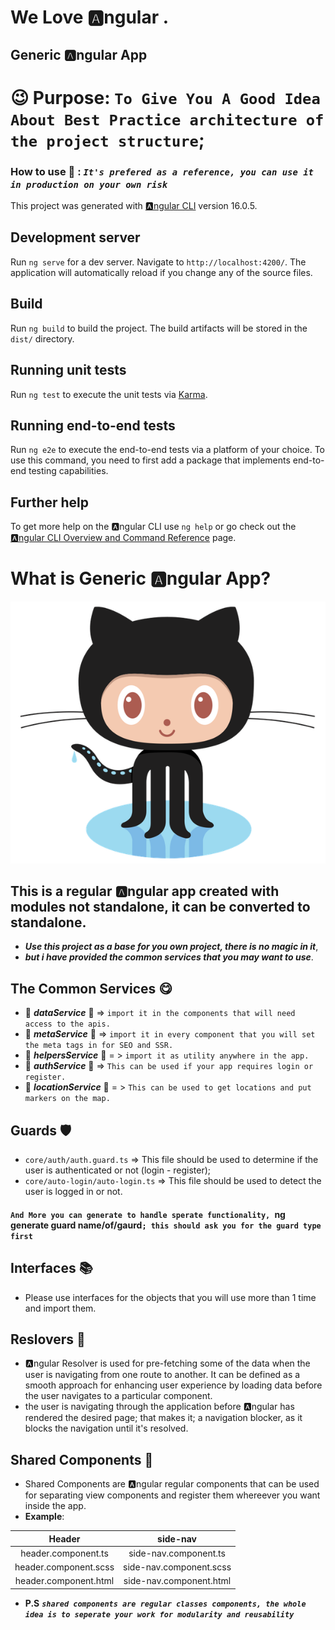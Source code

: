 # **We Love** :a:ngular .
## Generic :a:ngular App
# :wink: Purpose: `To Give You A Good Idea About Best Practice architecture of the project structure`;
### **How to use** :thinking: : **_`It's prefered as a reference, you can use it in production on your own risk`_** 
This project was generated with [:a:ngular CLI](https://github.com/angular/angular-cli) version 16.0.5.

## Development server

Run `ng serve` for a dev server. Navigate to `http://localhost:4200/`. The application will automatically reload if you change any of the source files.

## Build

Run `ng build` to build the project. The build artifacts will be stored in the `dist/` directory.

## Running unit tests

Run `ng test` to execute the unit tests via [Karma](https://karma-runner.github.io).

## Running end-to-end tests

Run `ng e2e` to execute the end-to-end tests via a platform of your choice. To use this command, you need to first add a package that implements end-to-end testing capabilities.

## Further help

To get more help on the :a:ngular CLI use `ng help` or go check out the [:a:ngular CLI Overview and Command Reference](https://angular.io/cli) page.
# What is Generic :a:ngular App?
![Screenshot of a comment on a GitHub issue showing an image, added in the Markdown, of an Octocat smiling and raising a tentacle.](./src/assets/docs/github.png?raw=true)
## **This is a regular :a:ngular app created with modules not standalone, it can be converted to standalone**.

- **_Use this project as a base for you own project, there is no magic in it_**, 
- **_but i have provided the common services that you may want to use_**.

## The Common Services **:yum:**
 - :large_blue_diamond: **_dataService_** :large_orange_diamond: => `import it in the components that will need access to the apis.`
 - :large_blue_diamond: **_metaService_**  :large_orange_diamond: => `import it in every component that you will set the meta tags in for SEO and SSR.`
 - :large_blue_diamond: **_helpersService_** :large_orange_diamond: = > `import it as utility anywhere in the app.`
 - :large_blue_diamond: **_authService_** :large_orange_diamond: => `This can be used if your app requires login or register.`
 - :large_blue_diamond: **_locationService_** :large_orange_diamond: = > `This can be used to get locations and put markers on the map.`
 
## Guards **:shield:**
- `core/auth/auth.guard.ts` => This file should be used to determine if the user is authenticated or not (login - register);
- `core/auto-login/auto-login.ts` => This file should be used to detect the user is logged in or not.
#### `And More you can generate to handle sperate functionality, `ng generate guard name/of/gaurd`; this should ask you for the guard type first `

## Interfaces :books:
- Please use interfaces for the objects that you will use more than 1 time and import them.

## Reslovers :mag_right:
- :a:ngular Resolver  is used for pre-fetching some of the data when the user is navigating from one route to another. It can be defined as a smooth approach for enhancing user experience by loading data before the user navigates to a particular component.
- the user is navigating through the application before :a:ngular has rendered the desired page; that makes it; a navigation blocker, as it blocks the navigation until it's resolved.

## Shared Components :open_hands:

- Shared Components are :a:ngular regular components that can be used for separating view components and register them whereever you want inside the app.
- **Example**:

|     Header             | side-nav                 |
| :---: | :---: |
| header.component.ts    | side-nav.component.ts    |
| header.component.scss  | side-nav.component.scss  |
| header.component.html  | side-nav.component.html  |

- **P.S** **_`shared components are regular classes components, the whole idea is to seperate your work for modularity and reusability`_**